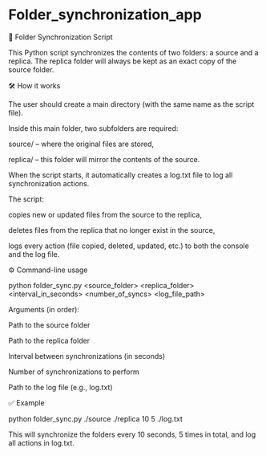 # Folder_synchronization_app
📂 Folder Synchronization Script

This Python script synchronizes the contents of two folders: a source and a replica.
The replica folder will always be kept as an exact copy of the source folder.


🛠 How it works

The user should create a main directory (with the same name as the script file).

Inside this main folder, two subfolders are required:

source/ – where the original files are stored,

replica/ – this folder will mirror the contents of the source.

When the script starts, it automatically creates a log.txt file to log all synchronization actions.


The script:

copies new or updated files from the source to the replica,

deletes files from the replica that no longer exist in the source,

logs every action (file copied, deleted, updated, etc.) to both the console and the log file.


⚙ Command-line usage

python folder_sync.py <source_folder> <replica_folder> <interval_in_seconds> <number_of_syncs> <log_file_path>


Arguments (in order):

Path to the source folder

Path to the replica folder

Interval between synchronizations (in seconds)

Number of synchronizations to perform

Path to the log file (e.g., log.txt)


✅ Example

python folder_sync.py ./source ./replica 10 5 ./log.txt

This will synchronize the folders every 10 seconds, 5 times in total, and log all actions in log.txt.
